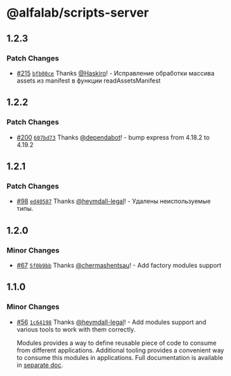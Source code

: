 # @alfalab/scripts-server

## 1.2.3

### Patch Changes

-   [#215](https://github.com/core-ds/arui-scripts/pull/215) [`bfb00ce`](https://github.com/core-ds/arui-scripts/commit/bfb00cec20095d43046669c9bf2ef189d1a5b1e8) Thanks [@Haskiro](https://github.com/Haskiro)! - Исправление обработки массива assets из manifest в функции readAssetsManifest

## 1.2.2

### Patch Changes

-   [#200](https://github.com/core-ds/arui-scripts/pull/200) [`607bd73`](https://github.com/core-ds/arui-scripts/commit/607bd73504e8ecb72b30c60b9f18784a45dedd98) Thanks [@dependabot](https://github.com/apps/dependabot)! - bump express from 4.18.2 to 4.19.2

## 1.2.1

### Patch Changes

-   [#98](https://github.com/core-ds/arui-scripts/pull/98) [`ed40587`](https://github.com/core-ds/arui-scripts/commit/ed4058763981be72124be3f29269563df748b627) Thanks [@heymdall-legal](https://github.com/heymdall-legal)! - Удалены неиспользуемые типы.

## 1.2.0

### Minor Changes

-   [#67](https://github.com/core-ds/arui-scripts/pull/67) [`5f0b9bb`](https://github.com/core-ds/arui-scripts/commit/5f0b9bbb2ed995a8888492b389a5ad340e783d0a) Thanks [@chermashentsau](https://github.com/chermashentsau)! - Add factory modules support

## 1.1.0

### Minor Changes

-   [#56](https://github.com/core-ds/arui-scripts/pull/56) [`1c64198`](https://github.com/core-ds/arui-scripts/commit/1c641989791c4ff1e7a20d05c115f8a1d7817e30) Thanks [@heymdall-legal](https://github.com/heymdall-legal)! - Add modules support and various tools to work with them correctly.

    Modules provides a way to define reusable piece of code to consume from different applications.
    Additional tooling provides a convenient way to consume this modules in applications.
    Full documentation is available in [separate doc](https://github.com/core-ds/arui-scripts/blob/master/packages/arui-scripts/docs/modules.md).
